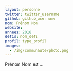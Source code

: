 ```yaml
---
layout: personne
twitter: twitter_username
github: github_username
nom: Prénom Nom
website:
annees: 2018
defis: nom_defi
profil: type_profil
images:
  - /img/communaute/photo.png
---
```


Prénom Nom est ...
